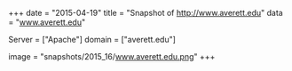 
+++
date = "2015-04-19"
title = "Snapshot of http://www.averett.edu"
data = "www.averett.edu"

Server = ["Apache"]
domain = ["averett.edu"]

  image = "snapshots/2015_16/www.averett.edu.png"
+++
#
